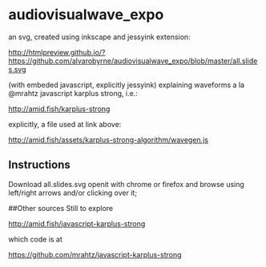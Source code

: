 # audiovisualwave_expo
an svg, created using inkscape and jessyink extension:

http://htmlpreview.github.io/?https://github.com/alvarobyrne/audiovisualwave_expo/blob/master/all.slides.svg

(with embeded javascript, explicitly jessyink) explaining waveforms a la @mrahtz javascript karplus strong, i.e.:

http://amid.fish/karplus-strong

explicitly, a file used at link above:

http://amid.fish/assets/karplus-strong-algorithm/wavegen.js

## Instructions
Download all.slides.svg openit with chrome or firefox and browse using left/right arrows and/or clicking over it;

##Other sources
Still to explore

http://amid.fish/javascript-karplus-strong

which code is at

https://github.com/mrahtz/javascript-karplus-strong

